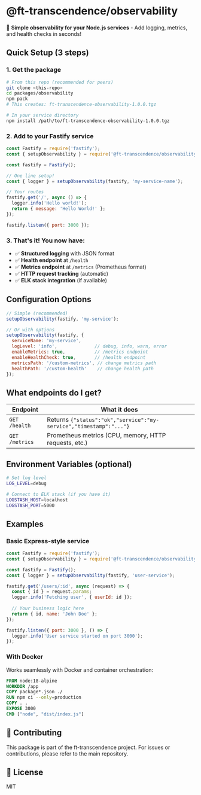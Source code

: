 # @ft-transcendence/observability

🚀 **Simple observability for your Node.js services** - Add logging, metrics, and health checks in seconds!

## Quick Setup (3 steps)

### 1. Get the package
```bash
# From this repo (recommended for peers)
git clone <this-repo>
cd packages/observability
npm pack
# This creates: ft-transcendence-observability-1.0.0.tgz

# In your service directory
npm install /path/to/ft-transcendence-observability-1.0.0.tgz
```

### 2. Add to your Fastify service
```javascript
const Fastify = require('fastify');
const { setupObservability } = require('@ft-transcendence/observability');

const fastify = Fastify();

// One line setup!
const { logger } = setupObservability(fastify, 'my-service-name');

// Your routes
fastify.get('/', async () => {
  logger.info('Hello world!');
  return { message: 'Hello World!' };
});

fastify.listen({ port: 3000 });
```

### 3. That's it! You now have:
- ✅ **Structured logging** with JSON format
- ✅ **Health endpoint** at `/health`
- ✅ **Metrics endpoint** at `/metrics` (Prometheus format)
- ✅ **HTTP request tracking** (automatic)
- ✅ **ELK stack integration** (if available)

## Configuration Options

```javascript
// Simple (recommended)
setupObservability(fastify, 'my-service');

// Or with options
setupObservability(fastify, {
  serviceName: 'my-service',
  logLevel: 'info',              // debug, info, warn, error
  enableMetrics: true,           // /metrics endpoint
  enableHealthCheck: true,       // /health endpoint
  metricsPath: '/custom-metrics', // change metrics path
  healthPath: '/custom-health'    // change health path
});
```

## What endpoints do I get?

| Endpoint | What it does |
|----------|-------------|
| `GET /health` | Returns `{"status":"ok","service":"my-service","timestamp":"..."}` |
| `GET /metrics` | Prometheus metrics (CPU, memory, HTTP requests, etc.) |

## Environment Variables (optional)

```bash
# Set log level
LOG_LEVEL=debug

# Connect to ELK stack (if you have it)
LOGSTASH_HOST=localhost
LOGSTASH_PORT=5000
```

## Examples

### Basic Express-style service
```javascript
const Fastify = require('fastify');
const { setupObservability } = require('@ft-transcendence/observability');

const fastify = Fastify();
const { logger } = setupObservability(fastify, 'user-service');

fastify.get('/users/:id', async (request) => {
  const { id } = request.params;
  logger.info('Fetching user', { userId: id });
  
  // Your business logic here
  return { id, name: 'John Doe' };
});

fastify.listen({ port: 3000 }, () => {
  logger.info('User service started on port 3000');
});
```

### With Docker
Works seamlessly with Docker and container orchestration:

```dockerfile
FROM node:18-alpine
WORKDIR /app
COPY package*.json ./
RUN npm ci --only=production
COPY . .
EXPOSE 3000
CMD ["node", "dist/index.js"]
```

## 🤝 Contributing

This package is part of the ft-transcendence project. For issues or contributions, please refer to the main repository.

## 📄 License

MIT
